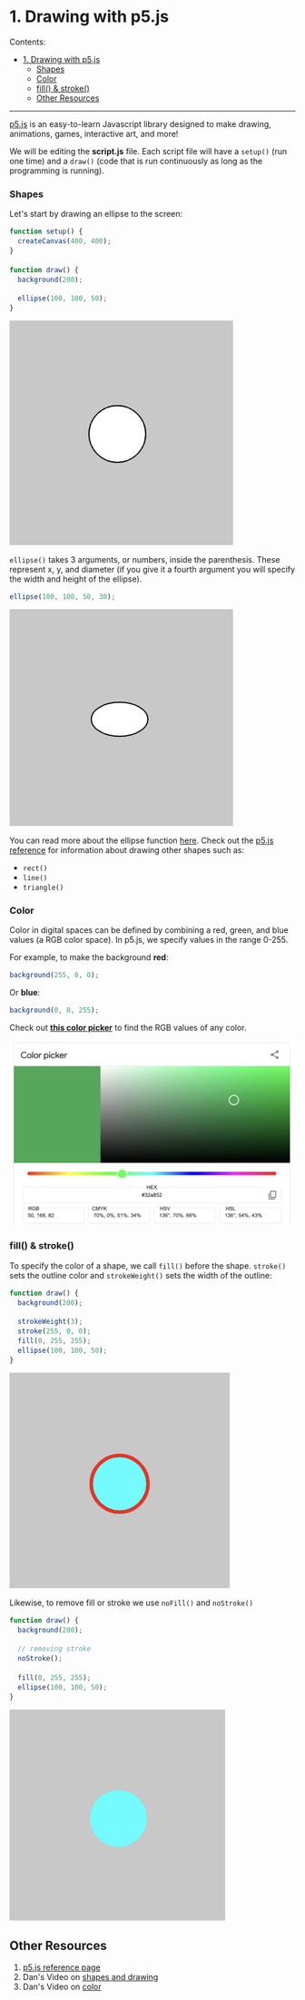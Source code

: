 # 1. Drawing with p5.js

Contents:
- [1. Drawing with p5.js](#1-drawing-with-p5js)
    - [Shapes](#shapes)
    - [Color](#color)
    - [fill() & stroke()](#fill--stroke)
  - [Other Resources](#other-resources)

---

[p5.js](https://p5js.org/reference/) is an easy-to-learn Javascript library designed to make drawing, animations, games, interactive art, and more!

We will be editing the **script.js** file. Each script file will have a `setup()` (run one time) and a `draw()` (code that is run continuously as long as the programming is running).

### Shapes

Let's start by drawing an ellipse to the screen:

```javascript
function setup() {
  createCanvas(400, 400);
}

function draw() {
  background(200);

  ellipse(100, 100, 50);
}
```
![ellipse](assets/ellipse0.png)

`ellipse()` takes 3 arguments, or numbers, inside the parenthesis. These represent x, y, and diameter (if you give it a fourth argument you will specify the width and height of the ellipse). 

```javascript
ellipse(100, 100, 50, 30);
```

![ellipse](assets/ellipse1.png)

You can read more about the ellipse function [here](https://p5js.org/reference/#/p5/ellipse). Check out the [p5.js reference](https://p5js.org/reference/) for information about drawing other shapes such as: 
* `rect()` 
* `line()`
* `triangle()`

### Color
Color in digital spaces can be defined by combining a red, green, and blue values (a RGB color space). In p5.js, we specify values in the range 0-255.

For example, to make the background **red**:

```javascript
background(255, 0, 0);
```

Or **blue**:
```javascript
background(0, 0, 255);
```

Check out **[this color picker](https://g.co/kgs/SN5wSS)** to find the RGB values of any color.

![color picker](assets/colorpicker.png)

### fill() & stroke()
To specify the color of a shape, we call `fill()` before the shape. `stroke()` sets the outline color and `strokeWeight()` sets the width of the outline:

```javascript
function draw() {
  background(200);

  strokeWeight(3);
  stroke(255, 0, 0);
  fill(0, 255, 255);
  ellipse(100, 100, 50);
}
```

![ellipse](assets/ellipse2.png)

Likewise, to remove fill or stroke we use `noFill()` and `noStroke()`

```javascript
function draw() {
  background(200);

  // removing stroke
  noStroke();

  fill(0, 255, 255);
  ellipse(100, 100, 50);
}
```

![ellipse](assets/ellipse3.png)


## Other Resources
1. [p5.js reference page]((https://p5js.org/reference/))
2. Dan's Video on [shapes and drawing](https://www.youtube.com/watch?v=c3TeLi6Ns1E&list=PLRqwX-V7Uu6Zy51Q-x9tMWIv9cueOFTFA&index=5)
3. Dan's Video on [color](https://www.youtube.com/watch?v=riiJTF5-N7c&list=PLRqwX-V7Uu6Zy51Q-x9tMWIv9cueOFTFA&index=6)
